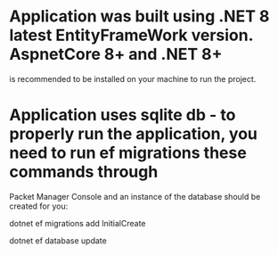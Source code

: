 # Application was built using .NET 8 latest EntityFrameWork version. AspnetCore 8+ and .NET 8+ 
is recommended to be installed on your machine to run the project.
# Application uses sqlite db - to properly run the application, you need to run ef migrations these commands through 
Packet Manager Console and an instance of the database should be created for you:


dotnet ef migrations add InitialCreate



dotnet ef database update

